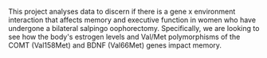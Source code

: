 
This project analyses data to discern if there is a gene x environment interaction that affects memory and executive function in women who have undergone a bilateral salpingo oophorectomy. Specifically, we are looking to see how the body's estrogen levels and Val/Met polymorphisms of the COMT (Val158Met) and BDNF (Val66Met) genes impact memory. 
